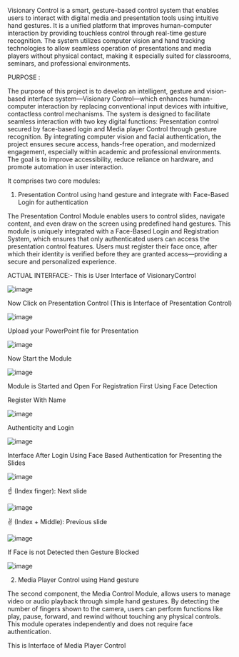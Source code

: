 Visionary Control is a smart, gesture-based control system that enables users to interact with digital media and presentation 
tools using intuitive hand gestures. It is a unified platform that improves human-computer interaction by providing touchless 
control through real-time gesture recognition. The system utilizes computer vision and hand tracking technologies to allow 
seamless operation of presentations and media players without physical contact, making it especially suited for classrooms, 
seminars, and professional environments.

PURPOSE :

The purpose of this project is to develop an intelligent, gesture and vision-based interface system—Visionary Control—which enhances human-computer interaction by replacing conventional input devices with intuitive, contactless control mechanisms. The system is designed to facilitate seamless interaction with two key digital functions: Presentation control secured by face-based login and Media player Control through gesture recognition. By integrating computer vision and facial authentication, the project ensures secure access, hands-free operation, and modernized engagement, especially within academic and professional environments. The goal is to improve accessibility, reduce reliance on hardware, and promote automation in user interaction.


It comprises two core modules: 

1.	Presentation Control using hand gesture and integrate with Face-Based Login for authentication


The Presentation Control Module enables users to control slides, navigate content, and even draw on the screen using predefined hand gestures. This module is uniquely integrated with a Face-Based Login and Registration System, which ensures that only authenticated users can access the presentation control features. Users must register their face once, after which their identity is verified before they are granted access—providing a secure and personalized experience.


ACTUAL INTERFACE:- This is User Interface of VisionaryControl


![image](https://github.com/user-attachments/assets/68912674-a79a-468f-a196-3c13ec21fc3d)


 Now Click on Presentation Control (This is Interface of Presentation Control)


![image](https://github.com/user-attachments/assets/223c6e91-637a-45e1-9e27-df8af04ea832)


Upload your PowerPoint file for Presentation

![image](https://github.com/user-attachments/assets/710731d3-a540-45cb-b6b8-e7cac36ec265)


Now Start the Module    

![image](https://github.com/user-attachments/assets/d07e601b-ce0d-49f8-a022-5f69f77973a5)


Module is Started and Open For Registration First Using Face Detection

   Register With Name   

![image](https://github.com/user-attachments/assets/44e57793-1295-4728-b756-59237af7a140)


Authenticity  and Login 

![image](https://github.com/user-attachments/assets/0387f2d2-c8f8-4246-8400-7e91090535df)


Interface After Login Using Face Based Authentication for Presenting the Slides 


![image](https://github.com/user-attachments/assets/e90ef546-8c7f-42c7-9820-0636bb126bbf)


☝️ (Index finger): Next slide   


![image](https://github.com/user-attachments/assets/afe04844-430d-4ea6-9d09-d3e15e94063f)



✌️ (Index + Middle): Previous slide 


![image](https://github.com/user-attachments/assets/73759296-ea19-47af-af39-fe4a88c7d333)


If Face is not Detected then Gesture Blocked 


![image](https://github.com/user-attachments/assets/d282f522-34c4-4be7-8951-423280653549)



2.	Media Player Control using Hand gesture

The second component, the Media Control Module, allows users to manage video or audio playback through simple hand gestures. By detecting the number of fingers shown to the camera, users can perform functions like play, pause, forward, and rewind without touching any physical controls. This module operates independently and does not require face authentication.


  This is Interface of Media Player Control

